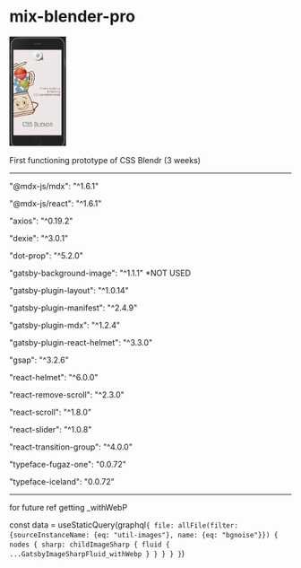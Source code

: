 # mix-blender-pro

<img src="https://github.com/beauhaus/mix-blender-pro/blob/master/readme-images/scrn1.png?raw=true" alt="readme test image"
	title="readme test image" width="20%" />

First functioning prototype of CSS Blendr (3 weeks)

---

"@mdx-js/mdx": "^1.6.1"

"@mdx-js/react": "^1.6.1"

"axios": "^0.19.2"

"dexie": "^3.0.1"

"dot-prop": "^5.2.0"

"gatsby-background-image": "^1.1.1" \*NOT USED

"gatsby-plugin-layout": "^1.0.14"

"gatsby-plugin-manifest": "^2.4.9"

"gatsby-plugin-mdx": "^1.2.4"

"gatsby-plugin-react-helmet": "^3.3.0"

"gsap": "^3.2.6"

"react-helmet": "^6.0.0"

"react-remove-scroll": "^2.3.0"

"react-scroll": "^1.8.0"

"react-slider": "^1.0.8"

"react-transition-group": "^4.0.0"

"typeface-fugaz-one": "0.0.72"

"typeface-iceland": "0.0.72"

---

for future ref getting \_withWebP

const data = useStaticQuery(graphql`{ file: allFile(filter: {sourceInstanceName: {eq: "util-images"}, name: {eq: "bgnoise"}}) { nodes { sharp: childImageSharp { fluid { ...GatsbyImageSharpFluid_withWebp } } } } }`)
